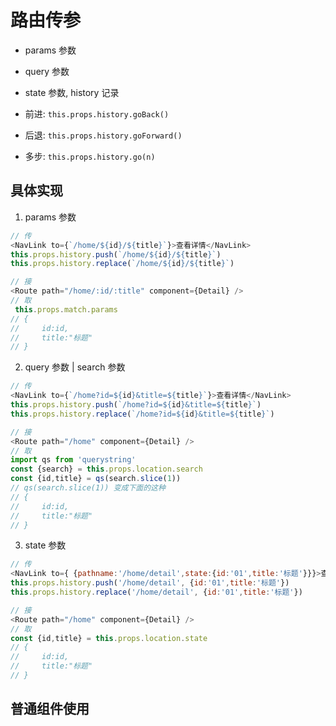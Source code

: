 # 路由传参

-   params 参数
-   query 参数
-   state 参数, history 记录

-   前进: `this.props.history.goBack()`
-   后退: `this.props.history.goForward()`
-   多步: `this.props.history.go(n)`

## 具体实现

1. params 参数

```js
// 传
<NavLink to={`/home/${id}/${title}`}>查看详情</NavLink>
this.props.history.push(`/home/${id}/${title}`)
this.props.history.replace(`/home/${id}/${title}`)

// 接
<Route path="/home/:id/:title" component={Detail} />
// 取
 this.props.match.params
// {
//     id:id,
//     title:"标题"
// }
```

2. query 参数 | search 参数

```js
// 传
<NavLink to={`/home?id=${id}&title=${title}`}>查看详情</NavLink>
this.props.history.push(`/home?id=${id}&title=${title}`)
this.props.history.replace(`/home?id=${id}&title=${title}`)

// 接
<Route path="/home" component={Detail} />
// 取
import qs from 'querystring'
const {search} = this.props.location.search
const {id,title} = qs(search.slice(1))
// qs(search.slice(1)) 变成下面的这种
// {
//     id:id,
//     title:"标题"
// }
```

3. state 参数

```js
// 传
<NavLink to={ {pathname:'/home/detail',state:{id:'01',title:'标题'}}}>查看详情</NavLink>
this.props.history.push('/home/detail', {id:'01',title:'标题'})
this.props.history.replace('/home/detail', {id:'01',title:'标题'})

// 接
<Route path="/home" component={Detail} />
// 取
const {id,title} = this.props.location.state
// {
//     id:id,
//     title:"标题"
// }
```

## 普通组件使用
